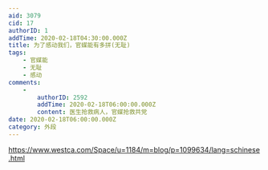 ```yaml
---
aid: 3079
cid: 17
authorID: 1
addTime: 2020-02-18T04:30:00.000Z
title: 为了感动我们，官媒能有多拼(无耻)
tags:
    - 官媒能
    - 无耻
    - 感动
comments:
    -
        authorID: 2592
        addTime: 2020-02-18T06:00:00.000Z
        content: 医生抢救病人，官媒抢救共党
date: 2020-02-18T06:00:00.000Z
category: 外段
---
```


https://www.westca.com/Space/u=1184/m=blog/p=1099634/lang=schinese.html
